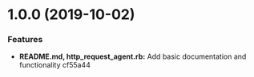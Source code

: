 # 1.0.0 (2019-10-02)


### Features

* **README.md, http_request_agent.rb:** Add basic documentation and functionality cf55a44



